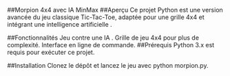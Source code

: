 ##Morpion 4x4 avec IA MinMax
##Aperçu
Ce projet Python est une version avancée du jeu classique Tic-Tac-Toe, adaptée pour une grille 4x4 et intégrant une intelligence artificielle .

##Fonctionnalités
Jeu contre une IA .
Grille de jeu 4x4 pour plus de complexité.
Interface en ligne de commande.
##Prérequis
Python 3.x est requis pour exécuter ce projet.

##Installation
Clonez le dépôt et lancez le jeu avec python morpion.py.
